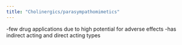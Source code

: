 ```yaml
---
title: "Cholinergics/parasympathomimetics"
---
```

-few drug applications due to high potential for adverse effects
-has indirect acting and direct acting types

